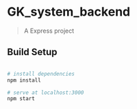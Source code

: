 # GK_system_backend

> A Express project

## Build Setup

``` bash

# install dependencies
npm install

# serve at localhost:3000
npm start

```
